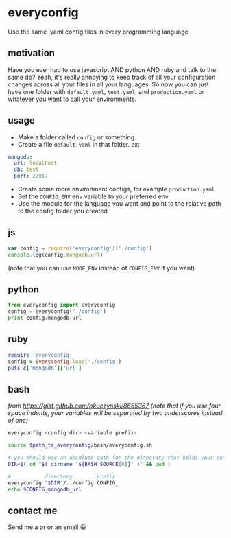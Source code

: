 # everyconfig
Use the same .yaml config files in every programming language

## motivation
Have you ever had to use javascript AND python AND ruby and talk to the same db?  Yeah, it's really annoying to keep track of all your configuration changes across all your files in all your languages.  So now you can just have one folder with `default.yaml`, `test.yaml`, and `production.yaml` or whatever you want to call your environments.

## usage
* Make a folder called `config` or something.
* Create a file `default.yaml` in that folder. ex:
```yaml
mongodb:
  url: localhost
  db: test
  port: 27017
```
* Create some more environment configs, for example `production.yaml`
* Set the `CONFIG_ENV` env variable to your preferred env
* Use the module for the language you want and point to the relative path to the config folder you created

## js
```javascript
var config = require('everyconfig')('./config')
console.log(config.mongodb.url)
```
(note that you can use `NODE_ENV` instead of `CONFIG_ENV` if you want)

## python
```python
from everyconfig import everyconfig
config = everyconfig('./config')
print config.mongodb.url
```

## ruby
```ruby
require 'everyconfig'
config = Everyconfig.load('./config')
puts c['mongodb']['url']
```

## bash
*from https://gist.github.com/pkuczynski/8665367 (note that if you use four space indents, your variables will be separated by two underscores instead of one)*

```bash
everyconfig <config dir> <variable prefix>
```

```bash
source $path_to_everyconfig/bash/everyconfig.sh

# you should use an absolute path for the directory that holds your config files
DIR=$( cd "$( dirname "${BASH_SOURCE[0]}" )" && pwd )

#           directory        prefix
everyconfig "$DIR"/../config CONFIG_
echo $CONFIG_mongodb_url
```
## contact me
Send me a pr or an email 😀

